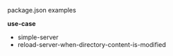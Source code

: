 package.json examples

**use-case**
* simple-server
* reload-server-when-directory-content-is-modified

